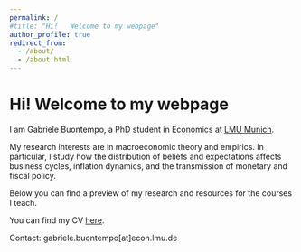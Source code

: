 ```yaml
---
permalink: /
#title: "Hi!   Welcome to my webpage"
author_profile: true
redirect_from: 
  - /about/
  - /about.html
---
```


# Hi! Welcome to my webpage  

I am Gabriele Buontempo, a PhD student in Economics at [LMU Munich](https://www.econ.lmu.de/en/).

My research interests are in macroeconomic theory and empirics. In particular, I study how the distribution of beliefs and expectations affects business cycles, inflation dynamics, and the transmission of monetary and fiscal policy. 

Below you can find a preview of my research and resources for the courses I teach.

You can find my CV [here](.).

Contact: gabriele.buontempo[at]econ.lmu.de
